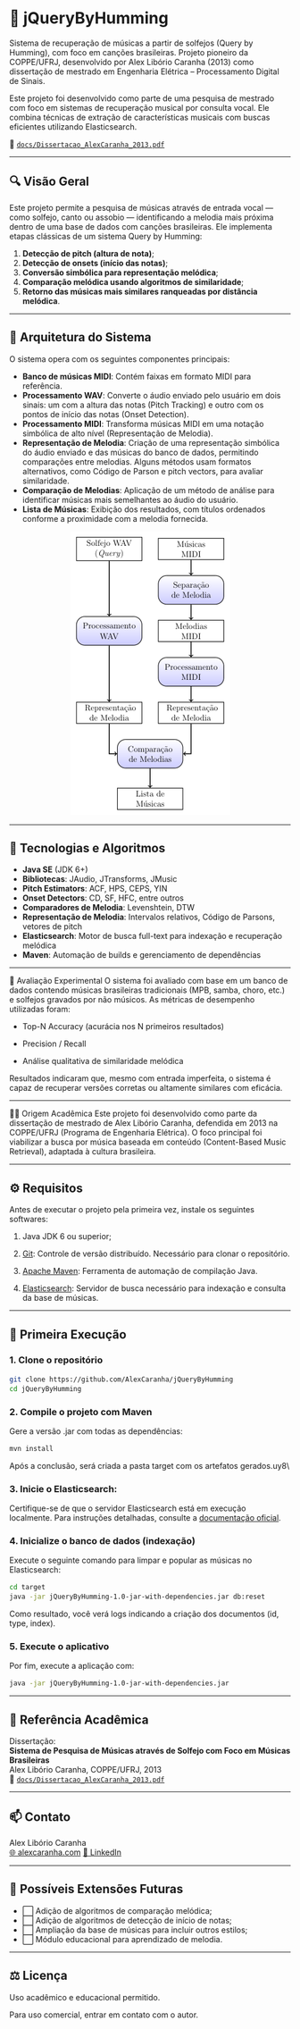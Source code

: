 # 🎵 jQueryByHumming

Sistema de recuperação de músicas a partir de solfejos (Query by Humming), com foco em canções brasileiras.
Projeto pioneiro da COPPE/UFRJ, desenvolvido por Alex Libório Caranha (2013) como dissertação de mestrado em Engenharia Elétrica – Processamento Digital de Sinais.

Este projeto foi desenvolvido como parte de uma pesquisa de mestrado com foco em sistemas de recuperação musical por consulta vocal. Ele combina técnicas de extração de características musicais com buscas eficientes utilizando Elasticsearch.

📄 [`docs/Dissertacao_AlexCaranha_2013.pdf`](./docs/Dissertacao_AlexCaranha_2013.pdf)

---

## 🔍 Visão Geral

Este projeto permite a pesquisa de músicas através de entrada vocal — como solfejo, canto ou assobio — identificando a melodia mais próxima dentro de uma base de dados com canções brasileiras. Ele implementa etapas clássicas de um sistema Query by Humming:

1. **Detecção de pitch (altura de nota)**;
2. **Detecção de onsets (início das notas)**;
3. **Conversão simbólica para representação melódica**;
4. **Comparação melódica usando algoritmos de similaridade**;
5. **Retorno das músicas mais similares ranqueadas por distância melódica**.

---

## 🧱 Arquitetura do Sistema

O sistema opera com os seguintes componentes principais:
- **Banco de músicas MIDI**: Contém faixas em formato MIDI para referência.
- **Processamento WAV**: Converte o áudio enviado pelo usuário em dois sinais: um com a altura das notas (Pitch Tracking) e outro com os pontos de início das notas (Onset Detection).
- **Processamento MIDI**: Transforma músicas MIDI em uma notação simbólica de alto nível (Representação de Melodia).
- **Representação de Melodia**: Criação de uma representação simbólica do áudio enviado e das músicas do banco de dados, permitindo comparações entre melodias. Alguns métodos usam formatos alternativos, como Código de Parson e pitch vectors, para avaliar similaridade.
- **Comparação de Melodias**: Aplicação de um método de análise para identificar músicas mais semelhantes ao áudio do usuário.
- **Lista de Músicas**: Exibição dos resultados, com títulos ordenados conforme a proximidade com a melodia fornecida.

<div align="center">
  <img src="docs/diagrama.png" alt="diagrama">
</div>

---

## 🧠 Tecnologias e Algoritmos

- **Java SE** (JDK 6+)
- **Bibliotecas**: JAudio, JTransforms, JMusic
- **Pitch Estimators**: ACF, HPS, CEPS, YIN
- **Onset Detectors**: CD, SF, HFC, entre outros
- **Comparadores de Melodia**: Levenshtein, DTW
- **Representação de Melodia**: Intervalos relativos, Código de Parsons, vetores de pitch
- **Elasticsearch**: Motor de busca full-text para indexação e recuperação melódica
- **Maven**: Automação de builds e gerenciamento de dependências

---

🧪 Avaliação Experimental
O sistema foi avaliado com base em um banco de dados contendo músicas brasileiras tradicionais (MPB, samba, choro, etc.) e solfejos gravados por não músicos. As métricas de desempenho utilizadas foram:

- Top-N Accuracy (acurácia nos N primeiros resultados)

- Precision / Recall

- Análise qualitativa de similaridade melódica

Resultados indicaram que, mesmo com entrada imperfeita, o sistema é capaz de recuperar versões corretas ou altamente similares com eficácia.

---

🧑‍🎓 Origem Acadêmica
Este projeto foi desenvolvido como parte da dissertação de mestrado de Alex Libório Caranha, defendida em 2013 na COPPE/UFRJ (Programa de Engenharia Elétrica). O foco principal foi viabilizar a busca por música baseada em conteúdo (Content-Based Music Retrieval), adaptada à cultura brasileira.

---

## ⚙️ Requisitos

Antes de executar o projeto pela primeira vez, instale os seguintes softwares:

1. Java JDK 6 ou superior;

2. [Git](https://git-scm.com/book/pt-br/Primeiros-passos-Instalando-Git): Controle de versão distribuído. Necessário para clonar o repositório.

3. [Apache Maven](https://maven.apache.org/guides/getting-started/maven-in-five-minutes.html): Ferramenta de automação de compilação Java.

4. [Elasticsearch](https://www.elastic.co/guide/en/elasticsearch/reference/current/install-elasticsearch.html): 
Servidor de busca necessário para indexação e consulta da base de músicas.

---

## 🚀 Primeira Execução

### 1. Clone o repositório
```bash
git clone https://github.com/AlexCaranha/jQueryByHumming
cd jQueryByHumming
```

### 2. Compile o projeto com Maven

Gere a versão .jar com todas as dependências:
```bash
mvn install
```

Após a conclusão, será criada a pasta target com os artefatos gerados.uy8\

### 3. Inicie o Elasticsearch: 

Certifique-se de que o servidor Elasticsearch está em execução localmente. Para instruções detalhadas, consulte a [documentação oficial](https://www.elastic.co/guide/en/elasticsearch/reference/current/install-elasticsearch.html).


### 4. Inicialize o banco de dados (indexação)

Execute o seguinte comando para limpar e popular as músicas no Elasticsearch:
```bash
cd target
java -jar jQueryByHumming-1.0-jar-with-dependencies.jar db:reset
```

Como resultado, você verá logs indicando a criação dos documentos (id, type, index).

### 5. Execute o aplicativo

Por fim, execute a aplicação com:
```bash
java -jar jQueryByHumming-1.0-jar-with-dependencies.jar
```

---

## 📘 Referência Acadêmica

Dissertação:  
**Sistema de Pesquisa de Músicas através de Solfejo com Foco em Músicas Brasileiras**  
Alex Libório Caranha, COPPE/UFRJ, 2013  
📄 [`docs/Dissertacao_AlexCaranha_2013.pdf`](./docs/Dissertacao_AlexCaranha_2013.pdf)

---

## 📫 Contato

Alex Libório Caranha  
[🌐 alexcaranha.com](https://alexcaranha.com)
[🔗 LinkedIn](https://linkedin.com/in/alexcaranha)

---

## 📌 Possíveis Extensões Futuras

- ⬜ Adição de algoritmos de comparação melódica;
- ⬜ Adição de algoritmos de detecção de início de notas;
- ⬜ Ampliação da base de músicas para incluir outros estilos;
- ⬜ Módulo educacional para aprendizado de melodia.

---

## ⚖️ Licença

Uso acadêmico e educacional permitido.

Para uso comercial, entrar em contato com o autor.
